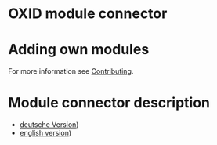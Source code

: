 # OXID module connector

# Adding own modules

For more information see [Contributing](https://github.com/OXIDprojects/OXID-Module-Connector/wiki/Contributing).


# Module connector description

- [deutsche Version](https://github.com/OXIDprojects/OXID-Module-Connector/blob/module/LIESMICH.md))
- [english version](https://github.com/OXIDprojects/OXID-Module-Connector/blob/module/LIESMICH.md))